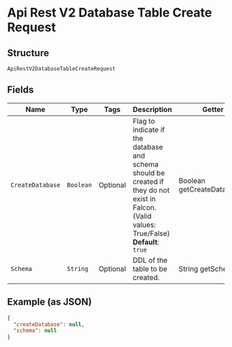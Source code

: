 
# Api Rest V2 Database Table Create Request

## Structure

`ApiRestV2DatabaseTableCreateRequest`

## Fields

| Name | Type | Tags | Description | Getter | Setter |
|  --- | --- | --- | --- | --- | --- |
| `CreateDatabase` | `Boolean` | Optional | Flag to indicate if the database and schema should be created if they do not exist in Falcon. (Valid values: True/False)<br>**Default**: `true` | Boolean getCreateDatabase() | setCreateDatabase(Boolean createDatabase) |
| `Schema` | `String` | Optional | DDL of the table to be created. | String getSchema() | setSchema(String schema) |

## Example (as JSON)

```json
{
  "createDatabase": null,
  "schema": null
}
```

